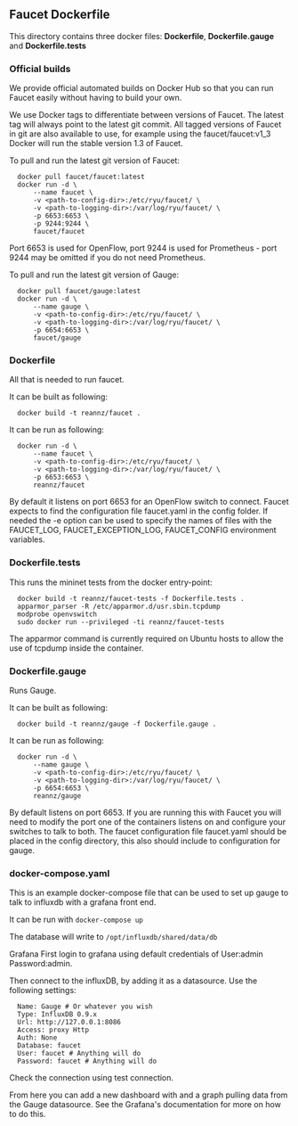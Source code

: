 ## Faucet Dockerfile

This directory contains three docker files: **Dockerfile**,
**Dockerfile.gauge** and **Dockerfile.tests**

### Official builds

We provide official automated builds on Docker Hub so that you can run Faucet
easily without having to build your own.

We use Docker tags to differentiate between versions of Faucet. The latest
tag will always point to the latest git commit. All tagged versions of Faucet
in git are also available to use, for example using the faucet/faucet:v1_3
Docker will run the stable version 1.3 of Faucet.

To pull and run the latest git version of Faucet:

```
  docker pull faucet/faucet:latest
  docker run -d \
      --name faucet \
      -v <path-to-config-dir>:/etc/ryu/faucet/ \
      -v <path-to-logging-dir>:/var/log/ryu/faucet/ \
      -p 6653:6653 \
      -p 9244:9244 \
      faucet/faucet
```

Port 6653 is used for OpenFlow, port 9244 is used for Prometheus - port 9244 may be omitted if
you do not need Prometheus.

To pull and run the latest git version of Gauge:

```
  docker pull faucet/gauge:latest
  docker run -d \
      --name gauge \
      -v <path-to-config-dir>:/etc/ryu/faucet/ \
      -v <path-to-logging-dir>:/var/log/ryu/faucet/ \
      -p 6654:6653 \
      faucet/gauge
```

### Dockerfile

All that is needed to run faucet.

It can be built as following:

```
  docker build -t reannz/faucet .
```

It can be run as following:

```
  docker run -d \
      --name faucet \
      -v <path-to-config-dir>:/etc/ryu/faucet/ \
      -v <path-to-logging-dir>:/var/log/ryu/faucet/ \
      -p 6653:6653 \
      reannz/faucet
```

By default it listens on port 6653 for an OpenFlow switch to connect. Faucet
expects to find the configuration file faucet.yaml in the config folder. If
needed the -e option can be used to specify the names of files with the
FAUCET\_LOG, FAUCET\_EXCEPTION\_LOG, FAUCET\_CONFIG environment variables.

### Dockerfile.tests

This runs the mininet tests from the docker entry-point:

```
  docker build -t reannz/faucet-tests -f Dockerfile.tests .
  apparmor_parser -R /etc/apparmor.d/usr.sbin.tcpdump
  modprobe openvswitch
  sudo docker run --privileged -ti reannz/faucet-tests
```

The apparmor command is currently required on Ubuntu hosts to allow the use of
tcpdump inside the container.

### Dockerfile.gauge

Runs Gauge.

It can be built as following:

```
  docker build -t reannz/gauge -f Dockerfile.gauge .
```

It can be run as following:

```
  docker run -d \
      --name gauge \
      -v <path-to-config-dir>:/etc/ryu/faucet/ \
      -v <path-to-logging-dir>:/var/log/ryu/faucet/ \
      -p 6654:6653 \
      reannz/gauge
```

By default listens on port 6653. If you are running this with
Faucet you will need to modify the port one of the containers listens on and
configure your switches to talk to both. The faucet
configuration file faucet.yaml should be placed in the config directory, this
also should include to configuration for gauge.

### docker-compose.yaml

This is an example docker-compose file that can be used to set up gauge to talk
to influxdb with a grafana front end.

It can be run with ```docker-compose up```

The database will write to ```/opt/influxdb/shared/data/db```

Grafana First login to grafana using default credentials of
User:admin Password:admin.

Then connect to the influxDB, by adding it as a datasource. Use the following
settings:

```
  Name: Gauge # Or whatever you wish
  Type: InfluxDB 0.9.x
  Url: http://127.0.0.1:8086
  Access: proxy Http
  Auth: None
  Database: faucet
  User: faucet # Anything will do
  Password: faucet # Anything will do
```

Check the connection using test connection.

From here you can add a new dashboard with and a graph pulling data from the
Gauge datasource.  See the Grafana's documentation for more on how to do this.
